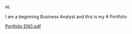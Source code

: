 Hi

I am a beginning Business Analyst and this is my # Portfolio

[Portfolio ENG.pdf](https://github.com/zwierzchowskidominik/Portfolio/files/11935466/Portfolio.ENG.pdf)
